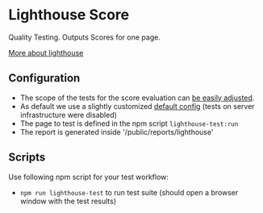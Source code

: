 # Lighthouse Score

Quality Testing. Outputs Scores for one page.

[More about lighthouse](https://developer.chrome.com/docs/lighthouse/overview/)

## Configuration

- The scope of the tests for the score evaluation can [be easily adjusted](./lighthouse.config.js).
- As default we use a slightly customized [default config](https://github.com/GoogleChrome/lighthouse/blob/main/core/config/default-config.js) (tests on server infrastructure were disabled)
- The page to test is defined in the npm script `lighthouse-test:run`
- The report is generated inside '/public/reports/lighthouse'

## Scripts

Use following npm script for your test workflow:

- `npm run lighthouse-test` to run test suite (should open a browser window with the test results)

